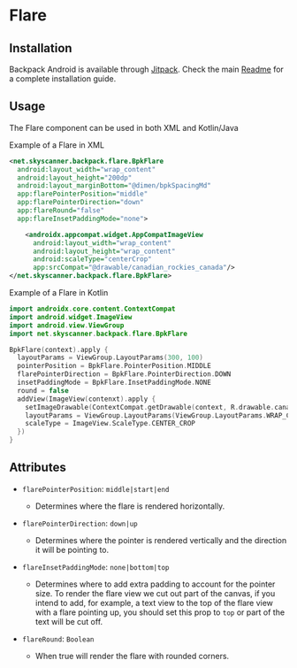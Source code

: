 # Flare

## Installation

Backpack Android is available through [Jitpack](https://jitpack.io/#Skyscanner/backpack-android). Check the main [Readme](https://github.com/skyscanner/backpack-android#installation) for a complete installation guide.

## Usage

The Flare component can be used in both XML and Kotlin/Java

Example of a Flare in XML

```xml
<net.skyscanner.backpack.flare.BpkFlare
  android:layout_width="wrap_content"
  android:layout_height="200dp"
  android:layout_marginBottom="@dimen/bpkSpacingMd"
  app:flarePointerPosition="middle"
  app:flarePointerDirection="down"
  app:flareRound="false"
  app:flareInsetPaddingMode="none">

    <androidx.appcompat.widget.AppCompatImageView
      android:layout_width="wrap_content"
      android:layout_height="wrap_content"
      android:scaleType="centerCrop"
      app:srcCompat="@drawable/canadian_rockies_canada"/>
</net.skyscanner.backpack.flare.BpkFlare>
```

Example of a Flare in Kotlin

```Kotlin
import androidx.core.content.ContextCompat
import android.widget.ImageView
import android.view.ViewGroup
import net.skyscanner.backpack.flare.BpkFlare

BpkFlare(context).apply {
  layoutParams = ViewGroup.LayoutParams(300, 100)
  pointerPosition = BpkFlare.PointerPosition.MIDDLE
  flarePointerDirection = BpkFlare.PointerDirection.DOWN
  insetPaddingMode = BpkFlare.InsetPaddingMode.NONE
  round = false
  addView(ImageView(contenxt).apply {
    setImageDrawable(ContextCompat.getDrawable(context, R.drawable.canadian_rockies_canada))
    layoutParams = ViewGroup.LayoutParams(ViewGroup.LayoutParams.WRAP_CONTENT, ViewGroup.LayoutParams.WRAP_CONTENT)
    scaleType = ImageView.ScaleType.CENTER_CROP
  })
}
```

## Attributes

- `flarePointerPosition`: `middle|start|end`
  - Determines where the flare is rendered horizontally.

- `flarePointerDirection`: `down|up`
  - Determines where the pointer is rendered vertically and the direction it will be pointing to.

- `flareInsetPaddingMode`: `none|bottom|top`
  - Determines where to add extra padding to account for the pointer size.
    To render the flare view we cut out part of the canvas, if you intend to add, for example,
    a text view to the top of the flare view with a flare pointing up, you should set this prop
    to `top` or part of the text will be cut off.

- `flareRound`: `Boolean`
  - When true will render the flare with rounded corners.
